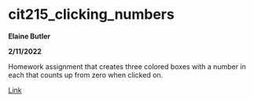 # cit215_clicking_numbers
 **Elaine Butler**
 
 **2/11/2022**

Homework assignment that creates three colored boxes with a number in each that counts up from zero when clicked on.

[Link](https://elainexe.github.io/cit215_clicking_numbers/)
